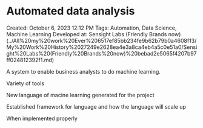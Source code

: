 # Automated data analysis

Created: October 6, 2023 12:12 PM
Tags: Automation, Data Science, Machine Learning
Developed at: Sensight Labs (Friendly Brands now) (../All%20my%20work%20Ever%206517ef85bb234fe9b62b79b0a4608f13/My%20Work%20History%2027249e2628ea4e3a8ca4eb4a5c0e51a0/Sensight%20Labs%20(Friendly%20Brands%20now)%20bebad2e5065f4207b97ff024812392f1.md)

A system to enable business analysts to do machine learning.

Variety of tools

New language of macine learning generated for the project

Established framework for language and how the language will scale up

When implemented properly